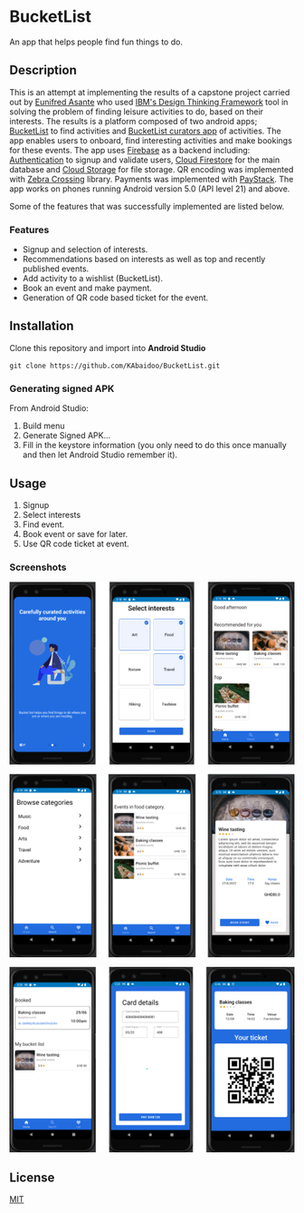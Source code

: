 # BucketList
An app that helps people find fun things to do.

## Description
This is an attempt at implementing the results of a capstone project carried out by 
[Eunifred Asante](https://www.linkedin.com/in/eunifred-asante-bediako-a90627189/)
who used [IBM's Design Thinking Framework](https://www.ibm.com/design/thinking/page/framework) 
tool in solving the problem of finding leisure activities to do, based on their interests. 
The results is a platform composed of two android apps; [BucketList](https://github.com/KAbaidoo/BucketList)
to find activities and [BucketList curators app](https://github.com/KAbaidoo/bucketList-curator) of activities.
The app enables users to onboard, find interesting activities and make bookings for these events. 
The app uses [Firebase](https://firebase.google.com/docs) as a backend including:
[Authentication](https://firebase.google.com/docs/auth) to signup and validate users, 
[Cloud Firestore](https://firebase.google.com/docs/firestore) for the main database 
and [Cloud Storage](https://firebase.google.com/docs/storage) for file storage. 
QR encoding was implemented with [Zebra Crossing](https://zxing.github.io/zxing/library) library.
Payments was implemented with [PayStack](https://paystack.com/gh/). The app works on phones 
running Android version 5.0 (API level 21) and above. 

Some of the features that was successfully implemented are listed below.

### Features
- Signup and selection of interests.
- Recommendations based on interests as well as top and recently published events.
- Add activity to a wishlist (BucketList).
- Book an event and make payment.
- Generation of QR code based ticket for the event.

## Installation
Clone this repository and import into **Android Studio**
```
git clone https://github.com/KAbaidoo/BucketList.git

```
### Generating signed APK
From Android Studio:
1. Build menu
2. Generate Signed APK...
3. Fill in the keystore information (you only need to do this once manually and then let Android Studio remember it).

## Usage
1. Signup
2. Select interests
3. Find event.
4. Book event or save for later.
5. Use QR code ticket at event.

### Screenshots

![Intro screens](screenshots/intro_screens.png)


![Home and categories screens](screenshots/home_screens.png)


![Details and payments screens](screenshots/booking_screens.png)

## License
[MIT](https://choosealicense.com/licenses/mit/)




